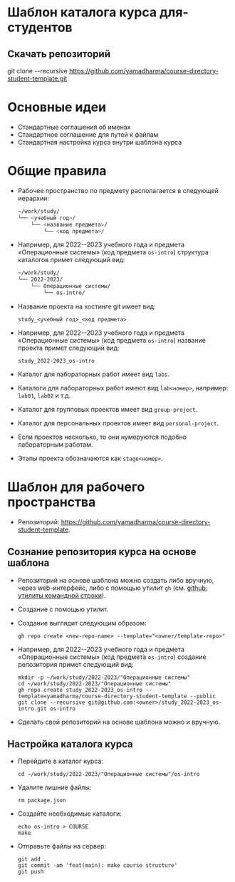 # Шаблон каталога курса для-студентов

## Скачать репозиторий

git clone --recursive https://github.com/yamadharma/course-directory-student-template.git

# Основные идеи

-   Стандартные соглашения об именах
-   Стандартное соглашение для путей к файлам
-   Стандартная настройка курса внутри шаблона курса

# Общие правила

-   Рабочее пространство по предмету располагается в следующей иерархии:

    ``` bash
    ~/work/study/
    └── <учебный год>/
        └── <название предмета>/
            └── <код предмета>/
    ```

-   Например, для 2022--2023 учебного года и предмета «Операционные
    системы» (код предмета `os-intro`) структура каталогов
    примет следующий вид:

    ``` bash
    ~/work/study/
    └── 2022-2023/
        └── Операционные системы/
            └── os-intro/
    ```

-   Название проекта на хостинге git имеет вид:

    ``` example
    study_<учебный год>_<код предмета>
    ```

-   Например, для 2022--2023 учебного года и предмета «Операционные
    системы» (код предмета `os-intro`) название проекта
    примет следующий вид:

    ``` example
    study_2022-2023_os-intro
    ```

-   Каталог для лабораторных работ имеет вид `labs`.

-   Каталоги для лабораторных работ имеют вид `lab<номер>`,
    например: `lab01`, `lab02` и т.д.

-   Каталог для групповых проектов имеет вид `group-project`.

-   Каталог для персональных проектов имеет вид
    `personal-project`.

-   Если проектов несколько, то они нумеруются подобно лабораторным
    работам.

-   Этапы проекта обозначаются как `stage<номер>`.

# Шаблон для рабочего пространства

-   Репозиторий:
    <https://github.com/yamadharma/course-directory-student-template>.

## Сознание репозитория курса на основе шаблона

-   Репозиторий на основе шаблона можно создать либо вручную, через
    web-интерфейс, либо с помощью утилит `gh` (см. [github:
    утилиты командной строки](id:d1925a41-6b4c-4a3a-b102-6337891b8841)).

-   Создание с помощью утилит.

-   Создание выглядит следующим образом:

    ``` shell
    gh repo create <new-repo-name> --template="<owner/template-repo>"
    ```

-   Например, для 2022--2023 учебного года и предмета «Операционные
    системы» (код предмета `os-intro`) создание репозитория
    примет следующий вид:

    ``` shell
    mkdir -p ~/work/study/2022-2023/"Операционные системы"
    cd ~/work/study/2022-2023/"Операционные системы"
    gh repo create study_2022-2023_os-intro --template=yamadharma/course-directory-student-template --public
    git clone --recursive git@github.com:<owner>/study_2022-2023_os-intro.git os-intro
    ```

-   Сделать свой репозиторий на основе шаблона можно и вручную.

## Настройка каталога курса

-   Перейдите в каталог курса:

    ``` shell
    cd ~/work/study/2022-2023/"Операционные системы"/os-intro
    ```

-   Удалите лишние файлы:

    ``` shell
    rm package.json
    ```

-   Создайте необходимые каталоги:

    ``` shell
    echo os-intro > COURSE
    make
    ```

-   Отправьте файлы на сервер:

    ``` shell
    git add .
    git commit -am 'feat(main): make course structure'
    git push
    ```
